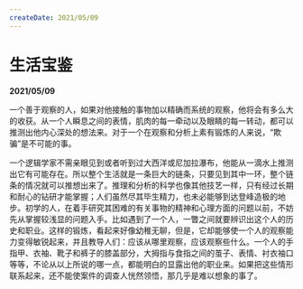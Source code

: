 ```yaml
---
createDate: 2021/05/09
---
```


# 生活宝鉴

**2021/05/09**

一个善于观察的人，如果对他接触的事物加以精确而系统的观察，他将会有多么大的收获。从一个人瞬息之间的表情，肌肉的每一牵动以及眼睛的每一转动，都可以推测出他内心深处的想法来。对于一个在观察和分析上素有锻炼的人来说，“欺骗”是不可能的事。

一个逻辑学家不需亲眼见到或者听到过大西洋或尼加拉瀑布，他能从一滴水上推测出它有可能存在。所以整个生活就是一条巨大的链条，只要见到其中一环，整个链条的情况就可以推想出来了。推理和分析的科学也像其他技艺一样，只有经过长期和耐心的钻研才能掌握；人们虽然尽其毕生精力，也未必能够到达登峰造极的地步。初学的人，在着手研究其困难的有关事物的精神和心理方面的问题以前，不妨先从掌握较浅显的问题入手。比如遇到了一个人，一瞥之间就要辨识出这个人的历史和职业。这样的锻炼，看起来好像幼稚无聊，但是，它却能够使一个人的观察能力变得敏锐起来，并且教导人们：应该从哪里观察，应该观察些什么。一个人的手指甲、衣袖、靴子和裤子的膝盖部分，大拇指与食指之间的茧子、表情、衬衣袖口等等，不论从以上所说的哪一点，都能明白的显露出他的职业来。如果把这些情形联系起来，还不能使案件的调查人恍然领悟，那几乎是难以想象的事了。
